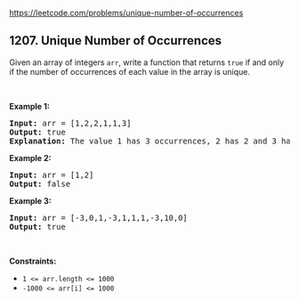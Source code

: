 https://leetcode.com/problems/unique-number-of-occurrences

## 1207. Unique Number of Occurrences

<div><p>Given an array of integers <code>arr</code>, write a function that returns <code>true</code> if and only if the number of occurrences of each value in the array is unique.</p>
<p> </p>
<p><strong>Example 1:</strong></p>
<pre><strong>Input:</strong> arr = [1,2,2,1,1,3]
<strong>Output:</strong> true
<strong>Explanation:</strong> The value 1 has 3 occurrences, 2 has 2 and 3 has 1. No two values have the same number of occurrences.</pre>
<p><strong>Example 2:</strong></p>
<pre><strong>Input:</strong> arr = [1,2]
<strong>Output:</strong> false
</pre>
<p><strong>Example 3:</strong></p>
<pre><strong>Input:</strong> arr = [-3,0,1,-3,1,1,1,-3,10,0]
<strong>Output:</strong> true
</pre>
<p> </p>
<p><strong>Constraints:</strong></p>
<ul>
<li><code>1 &lt;= arr.length &lt;= 1000</code></li>
<li><code>-1000 &lt;= arr[i] &lt;= 1000</code></li>
</ul>
</div>
